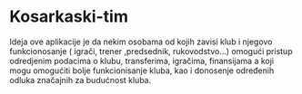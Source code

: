 # Kosarkaski-tim
Ideja ove aplikacije je da nekim osobama od kojih zavisi klub i njegovo funkcionosanje ( igrači, trener ,predsednik, rukovodstvo…) omogući pristup odredjenim podacima o klubu, transferima, igračima, finansijama a koji mogu omogućiti bolje funkcionisanje kluba, kao i donosenje određenih odluka značajnih za budućnost kluba.
